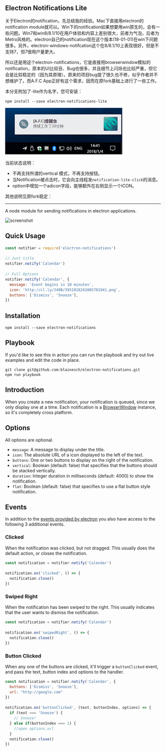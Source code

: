 ## Electron Notifications Lite
关于Electron的notification，先总结我的经验。Mac下直接用electron的notification module就可以。Win下的notification如果想要用win原生的，会有一些问题。Win7和win8/8.1/10在用户体验和内容上差别很大，前者为气泡，后者为Metro风格的。electron自己的notification现在这个版本(18-01-01)在win下问题很多。另外，electron-windows-notifcation这个在8/8.1/10上表现很好，但是不支持7，但7很用户量更大。

所以还是用这个electron-notifications，它是直接用browserwindow模拟的notification，原本的UI比较丑、Bug也很多，并且细节上闪烁也比较严重，但它会是比较稳定的（因为其原理）。原来的项目bug提了很久也不修，似乎作者并不想维护了。而A.F.C App正好有这个需求，因而在原fork基础上进行了一些工作。

本分支附加了-lite作为名字，您可安装：

```
npm install --save electron-notifications-lite 
```

![](lite-win.jpg)



当前状态说明：

- 不再支持所谓的vertical 模式，不再支持按钮。
- 当Notification被点击时，它会向主线程发```notification-lite-click```的消息。
- option中增加一个adicon字段，能够额外在右侧显示一个ICON。



其他说明见原fork稳定：

-------



A node module for sending notifications in electron applications.

![screenshot](assets/screenshot.png)

## Quick Usage

~~~ javascript
const notifier = require('electron-notifications')

// Just title
notifier.notify('Calendar')

// Full Options
notifier.notify('Calendar', {
  message: 'Event begins in 10 minutes',
  icon: 'http://cl.ly/J49B/3951818241085781941.png',
  buttons: ['Dismiss', 'Snooze'],
})
~~~

## Installation

~~~
npm install --save electron-notifications
~~~

## Playbook

If you'd like to see this in action you can run the playbook and try out live
examples and edit the code in place.

~~~
git clone git@github.com:blainesch/electron-notifications.git
npm run playbook
~~~

## Introduction

When you create a new notification, your notification is queued, since we only
display one at a time. Each notification is a [BrowserWindow](browserwindow)
instance, so it's completely cross platform.

## Options

All options are optional.

* `message`: A message to display under the title.
* `icon`: The absolute URL of a icon displayed to the left of the text.
* `buttons`: One or two buttons to display on the right of the notification.
* `vertical`: Boolean (default: false) that specifies that the buttons should be stacked vertically.
* `duration`: Integer duration in milliseconds (default: 4000) to show the notification.
* `flat`: Boolean (default: false) that specifies to use a flat button style notification.

## Events

In addition to the [events provided by electron](events) you also have access to
the following 3 additional events.


### Clicked

When the notification was clicked, but not dragged. This usually does the
default action, or closes the notification.

~~~ javascript
const notification = notifier.notify('Calendar')

notification.on('clicked', () => {
  notification.close()
})
~~~

### Swiped Right

When the notification has been swiped to the right. This usually indicates that
the user wants to dismiss the notification.

~~~ javascript
const notification = notifier.notify('Calendar')

notification.on('swipedRight', () => {
  notification.close()
})
~~~

### Button Clicked

When any one of the buttons are clicked, it'll trigger a `buttonClicked` event,
and pass the text, button index and options to the handler.

~~~ javascript
const notification = notifier.notify('Calendar', {
  buttons: ['Dismiss', 'Snooze'],
  url: "http://google.com"
})

notification.on('buttonClicked', (text, buttonIndex, options) => {
  if (text === 'Snooze') {
    // Snooze!
  } else if(buttonIndex === 1) {
    //open options.url
  }
  notification.close()
})
~~~

[events]: https://github.com/electron/electron/blob/master/docs/api/browser-window.md#events
[browserwindow]: https://github.com/electron/electron/blob/master/docs/api/browser-window.md
